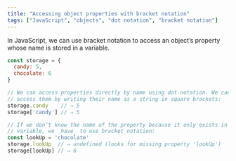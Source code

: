 ```yaml
---
title: "Accessing object properties with bracket notation"
tags: ["JavaScript", "objects", "dot notation", "bracket notation"]
---
```

In JavaScript, we can use bracket notation to access an object’s property whose name is stored in a variable.

```js
const storage = {
  candy: 5,
  chocolate: 6
}

// We can access properties directly by name using dot-notation. We can also
// access them by writing their name as a string in square brackets:
storage.candy    // ⇒ 5
storage['candy'] // ⇒ 5

// If we don’t know the name of the property because it only exists in a
// variable, we _have_ to use bracket notation:
const lookUp = 'chocolate'
storage.lookUp  // ⇒ undefined (looks for missing property 'lookUp')
storage[lookUp] // ⇒ 6
```

